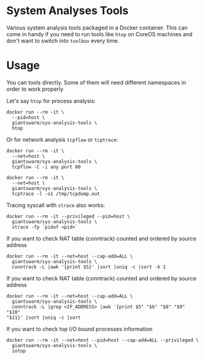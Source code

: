 # System Analyses Tools

Various system analysis tools packaged in a Docker container. This can come in
handy if you need to run tools like `htop` on CoreOS machines and don't want to
switch into `toolbox` every time.

# Usage

You can tools directly. Some of them will need different namespaces in order to
work properly

Let's say `htop` for process analysis:

```
docker run --rm -it \
  --pid=host \
  giantswarm/sys-analysis-tools \
  htop
```

Or for network analysis `tcpflow` or `tcptrace`:

```
docker run --rm -it \
  --net=host \
  giantswarm/sys-analysis-tools \
  tcpflow -C -i any port 80
```

```
docker run --rm -it \
  --net=host \
  giantswarm/sys-analysis-tools \
  tcptrace -l -o1 /tmp/tcpdump.out
```

Tracing syscall with `strace` also works:

```
docker run --rm -it --privileged --pid=host \
  giantswarm/sys-analysis-tools \
  strace -fp `pidof <pid>`
```

If you want to check NAT table (conntrack) counted and ordered by source
address

```
docker run --rm -it --net=host --cap-add=ALL \
  giantswarm/sys-analysis-tools \
  conntrack -L |awk '{print $5}' |sort |uniq -c |sort -k 1
```

If you want to check NAT table (conntrack) counted and ordered by source
address

```
docker run --rm -it --net=host --cap-add=ALL \
  giantswarm/sys-analysis-tools \
  conntrack -L |grep <IP_ADDRESS> |awk '{print $5" "$6" "$8" "$9" "$10"
"$11}' |sort |uniq -c |sort
```

If you want to check top I/O bound processes information

```
docker run --rm -it --net=host --pid=host --cap-add=ALL --privileged \
  giantswarm/sys-analysis-tools \
  iotop
```
